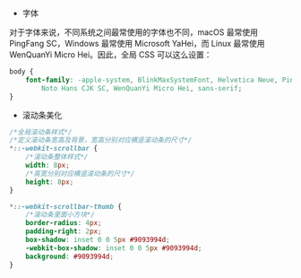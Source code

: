 -   字体

对于字体来说，不同系统之间最常使用的字体也不同，macOS 最常使用 PingFang SC，Windows 最常使用 Microsoft YaHei，而 Linux 最常使用 WenQuanYi Micro Hei。因此，全局 CSS 可以这么设置：

```css
body {
    font-family: -apple-system, BlinkMaxSystemFont, Helvetica Neue, PingFang SC, Microsoft YaHei, Source Han Sans SC,
        Noto Hans CJK SC, WenQuanYi Micro Hei, sans-serif;
}
```

-   滚动条美化

```css
/*全局滚动条样式*/
/*定义滚动条宽高及背景，宽高分别对应横竖滚动条的尺寸*/
*::-webkit-scrollbar {
    /*滚动条整体样式*/
    width: 8px;
    /*高宽分别对应横竖滚动条的尺寸*/
    height: 8px;
}

*::-webkit-scrollbar-thumb {
    /*滚动条里面小方块*/
    border-radius: 4px;
    padding-right: 2px;
    box-shadow: inset 0 0 5px #9093994d;
    -webkit-box-shadow: inset 0 0 5px #9093994d;
    background: #9093994d;
}
```
